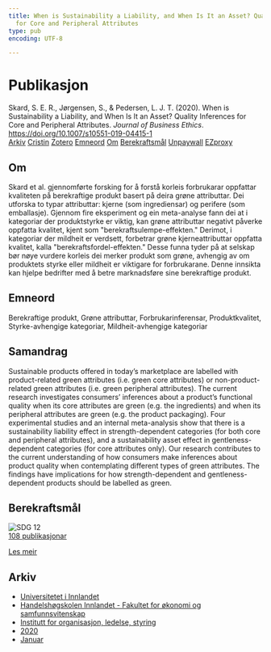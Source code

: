 ```yaml
---
title: When is Sustainability a Liability, and When Is It an Asset? Quality Inferences
  for Core and Peripheral Attributes
type: pub
encoding: UTF-8

---
```

<h1>Publikasjon</h1>
<article id="csl-bib-container-Z7XWYCQ3" class="csl-bib-container">
  <div class="csl-bib-body"> <div class="csl-entry">Skard, S. E. R., Jørgensen, S., &#38; Pedersen, L. J. T. (2020). When is Sustainability a Liability, and When Is It an Asset? Quality Inferences for Core and Peripheral Attributes. <i>Journal of Business Ethics</i>. <a href="https://doi.org/10.1007/s10551-019-04415-1">https://doi.org/10.1007/s10551-019-04415-1</a></div> </div>
  <div class="csl-bib-buttons">
    <a href="#taxonomy-article-Z7XWYCQ3" alt="archive" class="csl-bib-button">Arkiv</a>
    <a href="https://app.cristin.no/results/show.jsf?id=1766515" alt="Cristin" class="csl-bib-button">Cristin</a>
    <a href="http://zotero.org/groups/5881554/items/Z7XWYCQ3" alt="Zotero" class="csl-bib-button">Zotero</a>
    <a href="#keywords-article-Z7XWYCQ3" alt="keywords" class="csl-bib-button">Emneord</a>
    <a href="#about-article-Z7XWYCQ3" alt="about_pub" class="csl-bib-button">Om</a>
    <a href="#sdg-article-Z7XWYCQ3" alt="sdg" class="csl-bib-button">Berekraftsmål</a>
    <a href="https://link.springer.com/content/pdf/10.1007/s10551-019-04415-1.pdf" alt="Unpaywall" class="csl-bib-button">Unpaywall</a>
    <a href="https://link.springer.com/content/pdf/10.1007/s10551-019-04415-1.pdf" alt="EZproxy" class="csl-bib-button">EZproxy</a>
  </div>
  <div id="csl-bib-meta-container-Z7XWYCQ3"></div>
</article>
<div id="csl-bib-meta-Z7XWYCQ3" class="csl-bib-meta">
  <article id="about-article-Z7XWYCQ3" class="about_pub-article">
    <h1>Om</h1>
    Skard et al. gjennomførte forsking for å forstå korleis forbrukarar oppfattar kvaliteten på berekraftige produkt basert på deira grøne attributtar. Dei utforska to typar attributtar: kjerne (som ingrediensar) og perifere (som emballasje). Gjennom fire eksperiment og ein meta-analyse fann dei at i kategoriar der produktstyrke er viktig, kan grøne attributtar negativt påverke oppfatta kvalitet, kjent som "berekraftsulempe-effekten." Derimot, i kategoriar der mildheit er verdsett, forbetrar grøne kjerneattributtar oppfatta kvalitet, kalla "berekraftsfordel-effekten." Desse funna tyder på at selskap bør nøye vurdere korleis dei merker produkt som grøne, avhengig av om produktets styrke eller mildheit er viktigare for forbrukarane. Denne innsikta kan hjelpe bedrifter med å betre marknadsføre sine berekraftige produkt.
  </article>
  <article id="keywords-article-Z7XWYCQ3" class="keywords-article">
    <h1>Emneord</h1>
    Berekraftige produkt, Grøne attributtar, Forbrukarinferensar, Produktkvalitet, Styrke-avhengige kategoriar, Mildheit-avhengige kategoriar
  </article>
  <article id="abstract-article-Z7XWYCQ3" class="abstract-article">
    <h1>Samandrag</h1>
    Sustainable products offered in today’s marketplace are labelled with product-related green attributes (i.e. green core attributes) or non-product-related green attributes (i.e. green peripheral attributes). The current research investigates consumers’ inferences about a product’s functional quality when its core attributes are green (e.g. the ingredients) and when its peripheral attributes are green (e.g. the product packaging). Four experimental studies and an internal meta-analysis show that there is a sustainability liability effect in strength-dependent categories (for both core and peripheral attributes), and a sustainability asset effect in gentleness-dependent categories (for core attributes only). Our research contributes to the current understanding of how consumers make inferences about product quality when contemplating different types of green attributes. The findings have implications for how strength-dependent and gentleness-dependent products should be labelled as green.
  </article>
  <article id="sdg-article-Z7XWYCQ3" class="sdg-article">
    <h1>Berekraftsmål</h1>
    <div class="sdg-container"><div id="sdg12" class="sdg">
        <img src="{{< params subfolder >}}images/sdg/sdg12_nn.png" class="image" alt="SDG 12">
        <div class="sdg-overlay">
          <a href="{{< params subfolder >}}nn/archive/?sdg=12#archive" class="sdg-publication-count"><span>108</span> publikasjonar</a>
          <p><a href="https://fn.no/om-fn/fns-baerekraftsmaal/ansvarlig-forbruk-og-produksjon?lang=nno-NO" class="sdg-read-more">Les meir</a></p>
        </div>
      </div></div>
  </article>
  <article id="taxonomy-article-Z7XWYCQ3" class="taxonomy-article">
    <h1>Arkiv</h1>
    <ul>
      <li><a href="{{< params subfolder >}}nn/archive/?key=3DCRN523">Universitetet i Innlandet</a></li>
      <li><a href="{{< params subfolder >}}nn/archive/?key=DU8Q9LN9">Handelshøgskolen Innlandet - Fakultet for økonomi og samfunnsvitenskap</a></li>
      <li><a href="{{< params subfolder >}}nn/archive/?key=4LUWR3ZM">Institutt for organisasjon, ledelse, styring</a></li>
      <li><a href="{{< params subfolder >}}nn/archive/?key=L4LD5JU9">2020</a></li>
      <li><a href="{{< params subfolder >}}nn/archive/?key=2Y3YNY4R">Januar</a></li>
    </ul>
  </article>
</div>
